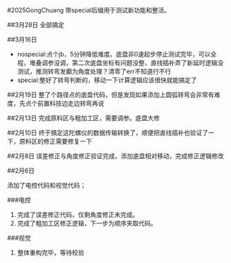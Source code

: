 #2025GongChuang
带special后缀用于测试新功能和整活。

##3月28日
全部搞定

##3月16日
- nospecial:点个jb，5分钟降低难度。底盘非0速起步停止测试完毕，可以全程，堆叠调参没调，第二次底盘坐标有问题没整，直线插补弄了新延时逻辑没测试，推测转弯发癫为角度处理？清零了err不知道行不行
- special:整好了转弯判断的，移动一下计算逻辑应该很快就能搞定了

##2月19日
整了个路径点的底盘代码，但是发现如果添加上圆弧转弯会非常有难度，先点个前置科技边走边转弯再说

##2月13日
完成原料区与粗加工区，需要调参。底盘大修

##2月10日
终于搞定这陀螺仪的数据传输转换了，顺便把直线插补也验证了一下，原料区的修正需要修复一下

##2月8日
误差修正与角度修正验证完成，添加底盘相对移动，完成修正逻辑修改

##2月6日

添加了电控代码和视觉代码；

###电控

1. 完成了误差修正代码，仅剩角度修正未完成。
2. 完成了粗加工区修正逻辑，下一步为顺序夹取代码。

###视觉

1. 整体重构完毕，等待校验